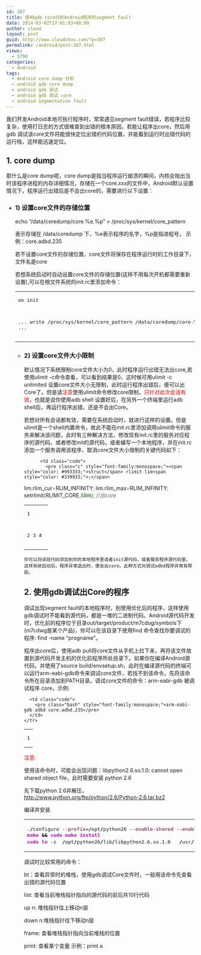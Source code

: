 ```yaml
---
id: 307
title: 使用gdb core分析Android程序的segment fault
date: 2014-03-02T17:01:03+08:00
author: cloud
layout: post
guid: http://www.cloudchou.com/?p=307
permalink: /android/post-307.html
views:
  - 5796
categories:
  - Android
tags:
  - Android core dump 分析
  - android gdb core dump
  - android gdb 调试
  - android gdb 调试 core
  - android segmentation fault
---
```

我们开发Android本地可执行程序时，常常遇见segment fault错误，若程序比较复杂，使用打日志的方式很难查到出错的根本原因，若能让程序出core，然后用gdb 调试该core文件将能很快定位出错的代码位置，并能看到运行时出错代码的运行栈，这样能迅速定位。

## 1. core dump

那什么是core dump呢，core dump是指当程序运行崩溃的瞬间，内核会抛出当时该程序进程的内存详细情况，存储在一个core.xxx的文件中，Android默认设置情况下，程序运行出错后是不会出core的，需要进行以下设置：

  * ### 1) 设置core文件的存储位置
    
    echo &#8220;/data/coredump/core.%e.%p&#8221; > /proc/sys/kernel/core_pattern 
    
    表示存储在 /data/coredump 下，%e表示程序的名字，%p是指进程号， 示例：core.adbd.235
    
    若不设置core文件的存储位置，core文件将保存在程序运行时的工作目录下，文件名是core
    
    若想系统启动时自动设置core文件的存储位置(这样不用每次开机都需要重新设置),可以在根文件系统的init.rc里添加命令：
    
    <div class="wp_syntax">
      <table>
        <tr>
          <td class="code">
            <pre class="txt" style="font-family:monospace;">on init
  ...
  write  /proc/sys/kernel/core_pattern /data/coredump/core.%e.%p
  ...</pre>
          </td>
        </tr>
      </table>
    </div>

  * ### 2) 设置core文件大小限制
    
    默认情况下系统限制core文件大小为0，此时程序运行出错无法出core,若使用ulimit -c命令查看，可以看到结果是0，这时候可用ulimit -c unlimited 设置core文件大小无限制，此时运行程序出错后，便可以出Core了。但是请<span style="color:red">注意</span>使用ulimit命令修改core限制，<span style="color:red">只针对此次会话有效</span>，也就是说你使用adb shell 设置好后，在另外一个终端里运行adb shell后，再运行程序出错，还是不会出Core。
    
    若想对所有会话都有效，需要在系统启动时，就进行这样的设置。但是ulimit是一个shell内置命令，故此不能在init.rc里添加调用ulimit命令的服务来解决该问题，此时有三种解决方法，修改现有init.rc里的服务对应程序的源代码，或者修改init的源代码，或者编写一个本地程序，并在init.rc添加一个服务调用该程序，取消core文件大小限制的关键代码如下：
    
    <div class="wp_syntax">
      <table>
        <tr>
          <td class="line_numbers">
            <pre>1
2
3
4
</pre>
          </td>
          
          <td class="code">
            <pre class="c" style="font-family:monospace;"><span style="color: #993333;">struct</span> rlimit lim<span style="color: #339933;">;</span>
lim.<span style="color: #202020;">rlim_cur</span><span style="color: #339933;">=</span>RLIM_INFINITY<span style="color: #339933;">;</span>
lim.<span style="color: #202020;">rlim_max</span><span style="color: #339933;">=</span>RLIM_INFINITY<span style="color: #339933;">;</span>	 
setrlimit<span style="color: #009900;">&#40;</span>RLIMIT_CORE<span style="color: #339933;">,&</span>lim<span style="color: #009900;">&#41;</span><span style="color: #339933;">;</span> <span style="color: #666666; font-style: italic;">//出core</span></pre>
          </td>
        </tr>
      </table>
    </div>
    
    你可以将该段代码添加到你的本地程序里或者init源代码，或者服务程序源代码里。这样系统启动后，程序异常退出时，便会出core。此种方式对调试adbd程序非常有帮助。

## 2. 使用gdb调试出Core的程序

调试出现segment fault的本地程序时，别使用优化后的程序，这样使用gdb调试时不能看到源代码，都是一堆的二进制代码。Android源代码开发时，优化前的程序位于目录out/target/product/m7cdug/symbols下(m7cdwg是某个产品)，你可以在该目录下使用find 命令查找你要调试的程序: find -name &#8220;progname&#8221;。

程序出core后，使用adb pull将core文件从手机上拉下来，再将该文件放置到源代码开发主机的优化前程序所处目录下。如果你在编译Android源代码，并使用了source build/envsetup.sh，此时在编译源代码的终端可以运行arm-eabi-gdb命令来调试core文件，若找不到该命令，先将该命令所在目录添加到PATH目录。调试core文件的命令：arm-eabi-gdb 被调试程序 core，示例:

<div class="wp_syntax">
  <table>
    <tr>
      <td class="line_numbers">
        <pre>1
</pre>
      </td>
      
      <td class="code">
        <pre class="bash" style="font-family:monospace;">arm-eabi-gdb adbd core.adbd.235</pre>
      </td>
    </tr>
  </table>
</div>

<p style="color:red">
  注意:
</p>

使用该命令时，可能会出现问题：libpython2.6.so.1.0: cannot open shared object file，此时需要安装 python 2.6 

先下载python 2.6并解压，<a href="http://www.python.org/ftp/python/2.6/Python-2.6.tar.bz2" target="_blank">http://www.python.org/ftp/python/2.6/Python-2.6.tar.bz2</a>

编译并安装

<div class="wp_syntax">
  <table>
    <tr>
      <td class="code">
        <pre class="bash" style="font-family:monospace;">.<span style="color: #000000; font-weight: bold;">/</span>configure <span style="color: #660033;">--prefix</span>=<span style="color: #000000; font-weight: bold;">/</span>opt<span style="color: #000000; font-weight: bold;">/</span>python26 <span style="color: #660033;">--enable-shared</span> <span style="color: #660033;">--enable-unicode</span>=ucs4 <span style="color: #666666; font-style: italic;">#安装至/opt/python26</span>
<span style="color: #c20cb9; font-weight: bold;">make</span> <span style="color: #000000; font-weight: bold;">&&</span> <span style="color: #c20cb9; font-weight: bold;">sudo</span> <span style="color: #c20cb9; font-weight: bold;">make</span> <span style="color: #c20cb9; font-weight: bold;">install</span> 
<span style="color: #c20cb9; font-weight: bold;">sudo</span> <span style="color: #c20cb9; font-weight: bold;">ln</span> <span style="color: #660033;">-s</span>  <span style="color: #000000; font-weight: bold;">/</span>opt<span style="color: #000000; font-weight: bold;">/</span>python26<span style="color: #000000; font-weight: bold;">/</span>lib<span style="color: #000000; font-weight: bold;">/</span>libpython2.6.so.1.0   <span style="color: #000000; font-weight: bold;">/</span>usr<span style="color: #000000; font-weight: bold;">/</span>lib<span style="color: #000000; font-weight: bold;">/</span>libpython2.6.so.1.0 <span style="color: #666666; font-style: italic;">#软链接</span></pre>
      </td>
    </tr>
  </table>
</div>

调试时比较常用的命令：

bt：查看异常时的堆栈，使用gdb调试Core文件时，一般用该命令先查看出错的源代码位置 

list: 查看当前堆栈指针指向的源代码的前后共10行代码

up n: 堆栈指针往上移动n层

down n:堆栈指针往下移动n层

frame: 查看堆栈指针指向当前堆栈的位置

print: 查看某个变量 示例：print a